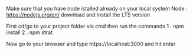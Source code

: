 Make sure that you have node istalled already on your local system Node : https://nodejs.org/en/ download and install the LTS version

First cd/go to your project folder via cmd then run the commands
1 . npm install
2 . npm strat

Now go to your browser and type https://localhost:3000 and hit enter
